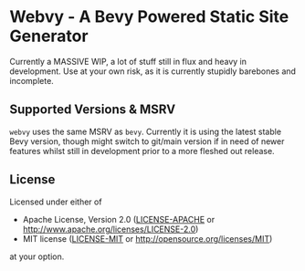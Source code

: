 # Webvy - A Bevy Powered Static Site Generator

Currently a MASSIVE WIP, a lot of stuff still in flux and heavy in development. Use at your own risk, as it is currently stupidly barebones and incomplete.

## Supported Versions & MSRV

`webvy` uses the same MSRV as `bevy`. Currently it is using the latest stable Bevy version, though might switch to git/main version if in need of newer features whilst still in development prior to a more fleshed out release.

## License

Licensed under either of

- Apache License, Version 2.0 ([LICENSE-APACHE](LICENSE-APACHE) or http://www.apache.org/licenses/LICENSE-2.0)
- MIT license ([LICENSE-MIT](LICENSE-MIT) or http://opensource.org/licenses/MIT)

at your option.
